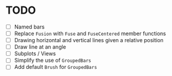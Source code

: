 # TODO

- [ ] Named bars
- [ ] Replace `Fusion` with `Fuse` and `FuseCentered` member functions
- [ ] Drawing horizontal and vertical lines given a relative position
- [ ] Draw line at an angle
- [ ] Subplots / Views
- [ ] Simplify the use of `GroupedBars`
- [ ] Add default `Brush` for `GroupedBars`
